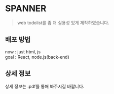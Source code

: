 # SPANNER
>web todolist를 좀 더 실용성 있게 제작하였습니다.


## 배포 방법

now : just html, js<br>
goal : React, node.js(back-end)



## 상세 정보

상세 정보는 .pdf를 통해 봐주시길 바랍니다.
